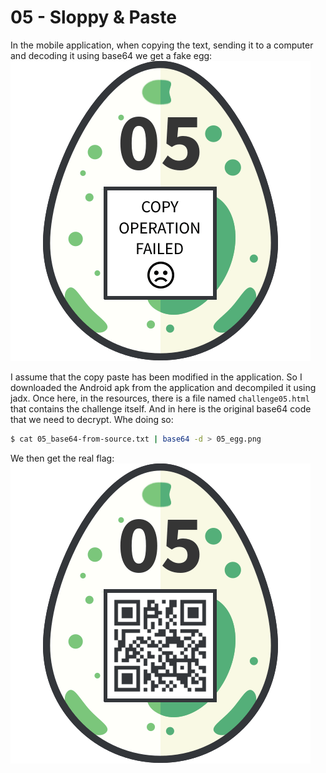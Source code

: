 05 - Sloppy & Paste
===================
In the mobile application, when copying the text, sending it to a computer and decoding it using base64 we get a fake egg:
![](./05_fake-egg.png)

I assume that the copy paste has been modified in the application. So I downloaded the Android apk from the application and decompiled it using jadx. Once here, in the resources, there is a file named `challenge05.html` that contains the challenge itself. And in here is the original base64 code that we need to decrypt. Whe doing so:
```bash
$ cat 05_base64-from-source.txt | base64 -d > 05_egg.png
```

We then get the real flag:
![](./05_egg.png)
